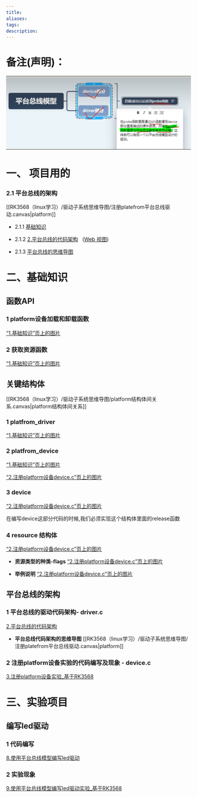 ```yaml
---
title: 
aliases: 
tags: 
description:
---
```


# 备注(声明)：
![RK3568（linux学习）/rk3568芯片开发/linux驱动入门/assets/第六期 平台总线/file-20250810171733727.png](assets/第六期%20平台总线/file-20250810171733727.png)



# 一、 项目用的

### 2.1 平台总线的架构
[[RK3568（linux学习）/驱动子系统思维导图/注册platefrom平台总线驱动.canvas|platform]]

- 2.1.1 [基础知识](onenote:https://d.docs.live.net/52d4b76bb0ffcf51/Documents/\(RK3568\)Linux驱动开发/第六期_平台总线.one#基础知识&section-id={B3A45A72-B6D6-4A90-AB7D-90ED99801643}&page-id={F5C9752F-1A05-424C-8C41-6F854501229D}&end)

- 2.1.2 [2.平台总线的代码架构](onenote:https://d.docs.live.net/52d4b76bb0ffcf51/Documents/\(RK3568\)Linux驱动开发/第六期_平台总线.one#2.平台总线的代码架构&section-id={B3A45A72-B6D6-4A90-AB7D-90ED99801643}&page-id={F83B90F2-3A73-47F0-8357-F79F6CC644B0}&end)   ([Web 视图](https://onedrive.live.com/view.aspx?resid=52D4B76BB0FFCF51%21se8c325913f784bf694d429e5ee2ab2be&id=documents&wd=target%28%E7%AC%AC%E5%85%AD%E6%9C%9F_%E5%B9%B3%E5%8F%B0%E6%80%BB%E7%BA%BF.one%7CB3A45A72-B6D6-4A90-AB7D-90ED99801643%2F2.%E5%B9%B3%E5%8F%B0%E6%80%BB%E7%BA%BF%E7%9A%84%E4%BB%A3%E7%A0%81%E6%9E%B6%E6%9E%84%7CF83B90F2-3A73-47F0-8357-F79F6CC644B0%2F%29))

- 2.1.3 [平台总线的思维导图](onenote:https://d.docs.live.net/52d4b76bb0ffcf51/Documents/\(RK3568\)Linux驱动开发/第六期_平台总线.one#平台总线的思维导图&section-id={B3A45A72-B6D6-4A90-AB7D-90ED99801643}&page-id={D505F121-4F6D-4EC5-BC32-69B8CF2E478B}&end)

# 二、基础知识

## 函数API
### 1 platform设备加载和卸载函数
[“1.基础知识”页上的图片](onenote:#1.基础知识&section-id={B3A45A72-B6D6-4A90-AB7D-90ED99801643}&page-id={F5C9752F-1A05-424C-8C41-6F854501229D}&object-id={8884AC6A-C566-020B-308E-454AA127AEC6}&25&base-path=https://d.docs.live.net/52D4B76BB0FFCF51/Documents/\(RK3568\)Linux驱动开发/第六期_平台总线.one)

### 2 获取资源函数
[“1.基础知识”页上的图片](onenote:#1.基础知识&section-id={B3A45A72-B6D6-4A90-AB7D-90ED99801643}&page-id={F5C9752F-1A05-424C-8C41-6F854501229D}&object-id={33D632DC-7B52-0B89-303D-FA909A527C6E}&E&base-path=https://d.docs.live.net/52D4B76BB0FFCF51/Documents/\(RK3568\)Linux驱动开发/第六期_平台总线.one)




## 关键结构体

[[RK3568（linux学习）/驱动子系统思维导图/platform结构体间关系.canvas|platform结构体间关系]]


### 1 platfrom_driver
[“1.基础知识”页上的图片](onenote:#1.基础知识&section-id={B3A45A72-B6D6-4A90-AB7D-90ED99801643}&page-id={F5C9752F-1A05-424C-8C41-6F854501229D}&object-id={8884AC6A-C566-020B-308E-454AA127AEC6}&14&base-path=https://d.docs.live.net/52D4B76BB0FFCF51/Documents/\(RK3568\)Linux驱动开发/第六期_平台总线.one)

### 2 platfrom_device
[“1.基础知识”页上的图片](onenote:#1.基础知识&section-id={B3A45A72-B6D6-4A90-AB7D-90ED99801643}&page-id={F5C9752F-1A05-424C-8C41-6F854501229D}&object-id={28AC149E-016A-0B26-1808-1244407F5F60}&B&base-path=https://d.docs.live.net/52D4B76BB0FFCF51/Documents/\(RK3568\)Linux驱动开发/第六期_平台总线.one)

[“2.注册platform设备device.c”页上的图片](onenote:#2.注册platform设备device.c&section-id={B3A45A72-B6D6-4A90-AB7D-90ED99801643}&page-id={9C1B2F96-A489-448F-8BF0-37C25A9759F5}&object-id={86269AA8-E5B2-055B-3630-E5166B58D93A}&F&base-path=https://d.docs.live.net/52D4B76BB0FFCF51/Documents/\(RK3568\)Linux驱动开发/第六期_平台总线.one)
### 3 device
[“2.注册platform设备device.c”页上的图片](onenote:#2.注册platform设备device.c&section-id={B3A45A72-B6D6-4A90-AB7D-90ED99801643}&page-id={9C1B2F96-A489-448F-8BF0-37C25A9759F5}&object-id={86269AA8-E5B2-055B-3630-E5166B58D93A}&13&base-path=https://d.docs.live.net/52d4b76bb0ffcf51/Documents/\(RK3568\)Linux驱动开发/第六期_平台总线.one)

在编写device这部分代码的时候,我们必须实现这个结构体里面的release函数
### 4 resource 结构体
[“2.注册platform设备device.c”页上的图片](onenote:#2.注册platform设备device.c&section-id={B3A45A72-B6D6-4A90-AB7D-90ED99801643}&page-id={9C1B2F96-A489-448F-8BF0-37C25A9759F5}&object-id={86269AA8-E5B2-055B-3630-E5166B58D93A}&15&base-path=https://d.docs.live.net/52d4b76bb0ffcf51/Documents/\(RK3568\)Linux驱动开发/第六期_平台总线.one)

- **资源类型的种类-flags**
[“2.注册platform设备device.c”页上的图片](onenote:#2.注册platform设备device.c&section-id={B3A45A72-B6D6-4A90-AB7D-90ED99801643}&page-id={9C1B2F96-A489-448F-8BF0-37C25A9759F5}&object-id={86269AA8-E5B2-055B-3630-E5166B58D93A}&17&base-path=https://d.docs.live.net/52d4b76bb0ffcf51/Documents/\(RK3568\)Linux驱动开发/第六期_平台总线.one)

- **举例说明**
[“2.注册platform设备device.c”页上的图片](onenote:#2.注册platform设备device.c&section-id={B3A45A72-B6D6-4A90-AB7D-90ED99801643}&page-id={9C1B2F96-A489-448F-8BF0-37C25A9759F5}&object-id={86269AA8-E5B2-055B-3630-E5166B58D93A}&21&base-path=https://d.docs.live.net/52d4b76bb0ffcf51/Documents/\(RK3568\)Linux驱动开发/第六期_平台总线.one)




## 平台总线的架构

### 1 平台总线的驱动代码架构-  driver.c
[2.平台总线的代码架构](onenote:#2.平台总线的代码架构&section-id={B3A45A72-B6D6-4A90-AB7D-90ED99801643}&page-id={F83B90F2-3A73-47F0-8357-F79F6CC644B0}&end&base-path=https://d.docs.live.net/52D4B76BB0FFCF51/Documents/\(RK3568\)Linux驱动开发/第六期_平台总线.one)

- **平台总线代码架构的思维导图**
[[RK3568（linux学习）/驱动子系统思维导图/注册platefrom平台总线驱动.canvas|platform]]

### 2 注册platform设备实验的代码编写及现象 - device.c
[3.注册platform设备实验_基于RK3568](onenote:#3.注册platform设备实验_基于RK3568&section-id={B3A45A72-B6D6-4A90-AB7D-90ED99801643}&page-id={8AA697CC-E8DD-402E-AB89-C4600167B051}&end&base-path=https://d.docs.live.net/52d4b76bb0ffcf51/Documents/\(RK3568\)Linux驱动开发/第六期_平台总线.one)



# 三、实验项目

## 编写led驱动
### 1 代码编写
[8.使用平台总线模型编写led驱动](onenote:#8.使用平台总线模型编写led驱动&section-id={B3A45A72-B6D6-4A90-AB7D-90ED99801643}&page-id={D3B78CC3-DB9F-4CE3-A1F6-6F3046BD5D34}&end&base-path=https://d.docs.live.net/52d4b76bb0ffcf51/Documents/\(RK3568\)Linux驱动开发/第六期_平台总线.one)

### 2 实验现象
[9.使用平台总线模型编写led驱动实验_基于RK3568](onenote:#9.使用平台总线模型编写led驱动实验_基于RK3568&section-id={B3A45A72-B6D6-4A90-AB7D-90ED99801643}&page-id={9BD88192-4027-430A-B407-115A62661120}&end&base-path=https://d.docs.live.net/52d4b76bb0ffcf51/Documents/\(RK3568\)Linux驱动开发/第六期_平台总线.one)

